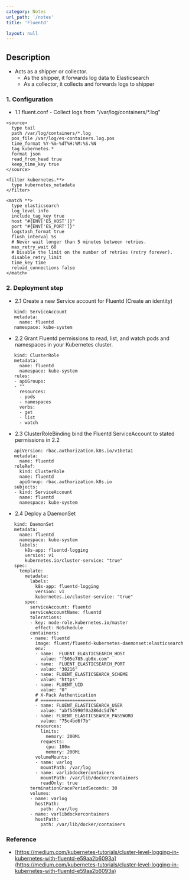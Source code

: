 ```yaml
---
category: Notes
url_path: '/notes'
title: 'Fluentd'

layout: null
---
```


## Description
+ Acts as a shipper or collector. 
  + As the shipper, it forwards log data to Elasticsearch
  + As a collector, it collects and forwards logs to shipper
  
### 1. Configuration

+ 1.1 fluent.conf - Collect logs from "/var/log/containers/*.log"
```
<source>
  type tail
  path /var/log/containers/*.log
  pos_file /var/log/es-containers.log.pos
  time_format %Y-%m-%dT%H:%M:%S.%N
  tag kubernetes.*
  format json
  read_from_head true
  keep_time_key true
</source>

<filter kubernetes.**>
  type kubernetes_metadata
</filter>

<match **>
  type elasticsearch
  log_level info
  include_tag_key true
  host "#{ENV['ES_HOST']}"
  port "#{ENV['ES_PORT']}"
  logstash_format true
  flush_interval 5s
  # Never wait longer than 5 minutes between retries.
  max_retry_wait 60
  # Disable the limit on the number of retries (retry forever).
  disable_retry_limit
  time_key time
  reload_connections false
</match>
```

### 2. Deployment step

+ 2.1  Create a new Service account for Fluentd (Create an identity)

```apiVersion: v1
   kind: ServiceAccount
   metadata:
     name: fluentd
   namespace: kube-system
```

+ 2.2 Grant Fluentd permissions to read, list, and watch pods and namespaces in your Kubernetes cluster.

```apiVersion: rbac.authorization.k8s.io/v1beta1
   kind: ClusterRole
   metadata:
     name: fluentd
     namespace: kube-system
   rules:
   - apiGroups:
   - ""
     resources:
     - pods
     - namespaces
     verbs:
     - get
     - list
     - watch
```

+ 2.3 ClusterRoleBinding bind the Fluentd ServiceAccount to stated permissions in 2.2
```kind: ClusterRoleBinding
   apiVersion: rbac.authorization.k8s.io/v1beta1
   metadata:
     name: fluentd
   roleRef:
     kind: ClusterRole
     name: fluentd
     apiGroup: rbac.authorization.k8s.io
   subjects:
   - kind: ServiceAccount
     name: fluentd
     namespace: kube-system
```

+ 2.4 Deploy a DaemonSet
```apiVersion: extensions/v1beta1
   kind: DaemonSet
   metadata:
     name: fluentd
     namespace: kube-system
     labels:
       k8s-app: fluentd-logging
       version: v1
       kubernetes.io/cluster-service: "true"
   spec:
     template:
       metadata:
         labels:
           k8s-app: fluentd-logging
           version: v1
           kubernetes.io/cluster-service: "true"
       spec:
         serviceAccount: fluentd
         serviceAccountName: fluentd
         tolerations:
         - key: node-role.kubernetes.io/master
           effect: NoSchedule
         containers:
         - name: fluentd
           image: fluent/fluentd-kubernetes-daemonset:elasticsearch
           env:
           - name:  FLUENT_ELASTICSEARCH_HOST
             value: "f505e785.qb0x.com"
           - name:  FLUENT_ELASTICSEARCH_PORT
             value: "30216"
           - name: FLUENT_ELASTICSEARCH_SCHEME
             value: "https"
           - name: FLUENT_UID
             value: "0"
           # X-Pack Authentication
           # =====================
           - name: FLUENT_ELASTICSEARCH_USER
             value: "abf54990f0a286dc5d76"
           - name: FLUENT_ELASTICSEARCH_PASSWORD
             value: "75c4bd6f7b"
           resources:
             limits:
               memory: 200Mi
             requests:
               cpu: 100m
               memory: 200Mi
           volumeMounts:
           - name: varlog
             mountPath: /var/log
           - name: varlibdockercontainers
             mountPath: /var/lib/docker/containers
             readOnly: true
         terminationGracePeriodSeconds: 30
         volumes:
         - name: varlog
           hostPath:
             path: /var/log
         - name: varlibdockercontainers
           hostPath:
             path: /var/lib/docker/containers
```

### Reference
+ [https://medium.com/kubernetes-tutorials/cluster-level-logging-in-kubernetes-with-fluentd-e59aa2b6093a](https://medium.com/kubernetes-tutorials/cluster-level-logging-in-kubernetes-with-fluentd-e59aa2b6093a)